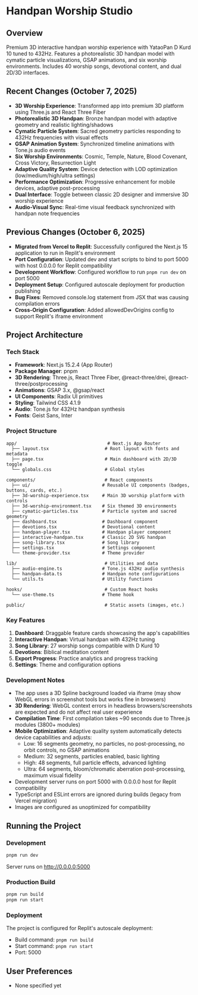 # Handpan Worship Studio

## Overview
Premium 3D interactive handpan worship experience with YataoPan D Kurd 10 tuned to 432Hz. Features a photorealistic 3D handpan model with cymatic particle visualizations, GSAP animations, and six worship environments. Includes 40 worship songs, devotional content, and dual 2D/3D interfaces.

## Recent Changes (October 7, 2025)
- **3D Worship Experience**: Transformed app into premium 3D platform using Three.js and React Three Fiber
- **Photorealistic 3D Handpan**: Bronze handpan model with adaptive geometry and realistic lighting/shadows
- **Cymatic Particle System**: Sacred geometry particles responding to 432Hz frequencies with visual effects
- **GSAP Animation System**: Synchronized timeline animations with Tone.js audio events
- **Six Worship Environments**: Cosmic, Temple, Nature, Blood Covenant, Cross Victory, Resurrection Light
- **Adaptive Quality System**: Device detection with LOD optimization (low/medium/high/ultra settings)
- **Performance Optimization**: Progressive enhancement for mobile devices, adaptive post-processing
- **Dual Interface**: Toggle between classic 2D designer and immersive 3D worship experience
- **Audio-Visual Sync**: Real-time visual feedback synchronized with handpan note frequencies

## Previous Changes (October 6, 2025)
- **Migrated from Vercel to Replit**: Successfully configured the Next.js 15 application to run in Replit's environment
- **Port Configuration**: Updated dev and start scripts to bind to port 5000 with host 0.0.0.0 for Replit compatibility
- **Development Workflow**: Configured workflow to run `pnpm run dev` on port 5000
- **Deployment Setup**: Configured autoscale deployment for production publishing
- **Bug Fixes**: Removed console.log statement from JSX that was causing compilation errors
- **Cross-Origin Configuration**: Added allowedDevOrigins config to support Replit's iframe environment

## Project Architecture

### Tech Stack
- **Framework**: Next.js 15.2.4 (App Router)
- **Package Manager**: pnpm
- **3D Rendering**: Three.js, React Three Fiber, @react-three/drei, @react-three/postprocessing
- **Animations**: GSAP 3.x, @gsap/react
- **UI Components**: Radix UI primitives
- **Styling**: Tailwind CSS 4.1.9
- **Audio**: Tone.js for 432Hz handpan synthesis
- **Fonts**: Geist Sans, Inter

### Project Structure
```
app/                                  # Next.js App Router
  ├── layout.tsx                     # Root layout with fonts and metadata
  ├── page.tsx                       # Main dashboard with 2D/3D toggle
  └── globals.css                    # Global styles

components/                          # React components
  ├── ui/                           # Reusable UI components (badges, buttons, cards, etc.)
  ├── 3d-worship-experience.tsx     # Main 3D worship platform with controls
  ├── 3d-worship-environment.tsx    # Six themed 3D environments
  ├── cymatic-particles.tsx         # Particle system and sacred geometry
  ├── dashboard.tsx                 # Dashboard component
  ├── devotions.tsx                 # Devotional content
  ├── handpan-player.tsx            # Handpan player component
  ├── interactive-handpan.tsx       # Classic 2D SVG handpan
  ├── song-library.tsx              # Song library
  ├── settings.tsx                  # Settings component
  └── theme-provider.tsx            # Theme provider

lib/                                 # Utilities and data
  ├── audio-engine.ts               # Tone.js 432Hz audio synthesis
  ├── handpan-data.ts               # Handpan note configurations
  └── utils.ts                      # Utility functions

hooks/                               # Custom React hooks
  └── use-theme.ts                  # Theme hook

public/                              # Static assets (images, etc.)
```

### Key Features
1. **Dashboard**: Draggable feature cards showcasing the app's capabilities
2. **Interactive Handpan**: Virtual handpan with 432Hz tuning
3. **Song Library**: 27 worship songs compatible with D Kurd 10
4. **Devotions**: Biblical meditation content
5. **Export Progress**: Practice analytics and progress tracking
6. **Settings**: Theme and configuration options

### Development Notes
- The app uses a 3D Spline background loaded via iframe (may show WebGL errors in screenshot tools but works fine in browsers)
- **3D Rendering**: WebGL context errors in headless browsers/screenshots are expected and do not affect real user experience
- **Compilation Time**: First compilation takes ~90 seconds due to Three.js modules (3800+ modules)
- **Mobile Optimization**: Adaptive quality system automatically detects device capabilities and adjusts:
  - Low: 16 segments geometry, no particles, no post-processing, no orbit controls, no GSAP animations
  - Medium: 32 segments, particles enabled, basic lighting
  - High: 48 segments, full particle effects, advanced lighting
  - Ultra: 64 segments, bloom/chromatic aberration post-processing, maximum visual fidelity
- Development server runs on port 5000 with 0.0.0.0 host for Replit compatibility
- TypeScript and ESLint errors are ignored during builds (legacy from Vercel migration)
- Images are configured as unoptimized for compatibility

## Running the Project

### Development
```bash
pnpm run dev
```
Server runs on http://0.0.0.0:5000

### Production Build
```bash
pnpm run build
pnpm run start
```

### Deployment
The project is configured for Replit's autoscale deployment:
- Build command: `pnpm run build`
- Start command: `pnpm run start`
- Port: 5000

## User Preferences
- None specified yet
